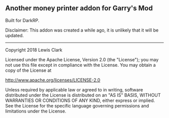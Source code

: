 ## Another money printer addon for Garry's Mod ##

Built for DarkRP.

Disclaimer: This addon was created a while ago, it is unlikely that it will be updated.

---

Copyright 2018 Lewis Clark

Licensed under the Apache License, Version 2.0 (the "License"); you may not use this file except in compliance with the License. You may obtain a copy of the License at

http://www.apache.org/licenses/LICENSE-2.0

Unless required by applicable law or agreed to in writing, software distributed under the License is distributed on an "AS IS" BASIS, WITHOUT WARRANTIES OR CONDITIONS OF ANY KIND, either express or implied. See the License for the specific language governing permissions and limitations under the License.
